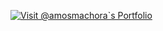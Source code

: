 <a href="https://twitter.com/amos_machora"><img alt="Visit @amosmachora`s Portfolio" src="https://github.com/timolins/timolins/raw/master/assets/header.svg"/></a>
